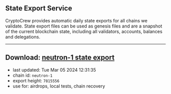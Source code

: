 ## State Export Service
CryptoCrew provides automatic daily state exports for all chains we validate. State export files can be used as genesis files and are a snapshot of the current blockchain state, including all validators, accounts, balances and delegations.

---
**Download: [neutron-1 state export](https://dl-eu2.ccvalidators.com/SERVICE/neutron/neutron-1_export_7815556.json)**
---

- last updated: Tue Mar 05 2024 12:31:35
- chain id: `neutron-1`
- export height: `7815556`
- use for: airdrops, local tests, chain recovery
